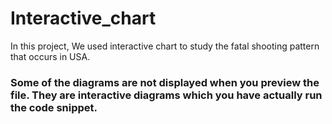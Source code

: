 # Interactive_chart

In this project, We used interactive chart to study the fatal shooting pattern that occurs in USA.

### Some of the diagrams are not displayed when you preview the file. They are interactive diagrams which you have actually run the code snippet. 
